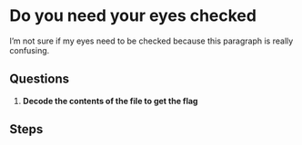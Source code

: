 # Do you need your eyes checked
I’m not sure if my eyes need to be checked because this paragraph is really confusing.

## Questions
1. **Decode the contents of the file to get the flag**

## Steps
